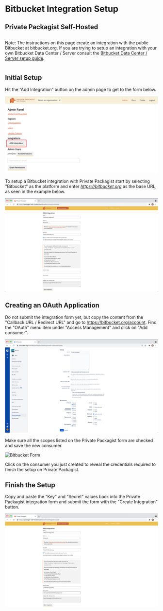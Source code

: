 # Bitbucket Integration Setup
## Private Packagist Self-Hosted

<div class="row column">
    <div class="callout warning">
        <p>Note: The instructions on this page create an integration with the public Bitbucket at bitbucket.org. If you are trying to setup an integration with your own Bitbucket Data Center / Server consult the <a href="/docs/self-hosted/bitbucket-server-integration-setup.md">Bitbucket Data Center / Server setup guide</a>.</p>
    </div>
</div>

## Initial Setup
Hit the “Add Integration“ button on the admin page to get to the form below.

![Add Integration](/Resources/public/img/docs/self-hosted/08-integration-create.png)

To setup a Bitbucket integration with Private Packagist start by selecting "Bitbucket" as the platform and enter <i>https://bitbucket.org</i> as the base URL, as seen in the example below.

![Packagist Setup](/Resources/public/img/docs/integration-setup/bitbucket-01-packagist-setup.png)

## Creating an OAuth Application
Do not submit the integration form yet, but copy the content from the "Callback URL / Redirect URL" and go to <a href="https://bitbucket.org/account">https://bitbucket.org/account</a>. Find the "OAuth" menu item under "Access Management" and click on "Add consumer".

![Bitbucket Form](/Resources/public/img/docs/integration-setup/bitbucket-02-bitbucket-form.png)

Make sure all the scopes listed on the Private Packagist form are checked and save the new consumer.

![Bitbucket Form](/Resources/public/img/docs/integration-setup/bitbucket-03-bitbucket-reveal-key.png)

Click on the consumer you just created to reveal the credentials required to finish the setup on Private Packagist.

## Finish the Setup
Copy and paste the "Key" and "Secret" values back into the Private Packagist integration form and submit the form with the "Create Integration" button.

![Bitbucket Form](/Resources/public/img/docs/integration-setup/bitbucket-04-packagist-form.png)
